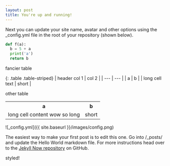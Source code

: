 ```yaml
---
layout: post
title: You're up and running!
---
```


Next you can update your site name, avatar and other options using the _config.yml file in the root of your repository (shown below).

```python
def f(a):
  b = 5 + a
  print('a')
  return b
```

fancier table 

{: .table .table-striped}
| header col 1 | col 2 |
| --- | --- |
| a | b |
| long cell text | short |

other table
<table>
  <tr>
    <th>a</th>
    <th>b</th>
  </tr>
  <tr>
    <td>long cell content wow so long</td>
    <td>short</td>
  </tr>
</table>

![_config.yml]({{ site.baseurl }}/images/config.png)

The easiest way to make your first post is to edit this one. Go into /_posts/ and update the Hello World markdown file. For more instructions head over to the [Jekyll Now repository](https://github.com/barryclark/jekyll-now) on GitHub.

styled!
